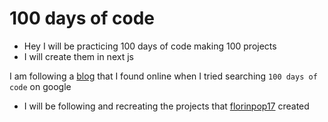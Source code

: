 # 100 days of code

- Hey I will be practicing 100 days of code making 100 projects 
- I will create them in next js

I am following a [blog](https://www.florin-pop.com/blog/100-days-100-projects/) that I found online when I tried searching `100 days of code` on google 
- I will be following and recreating the projects that [florinpop17](https://github.com/florinpop17/100Days100Projects) created
